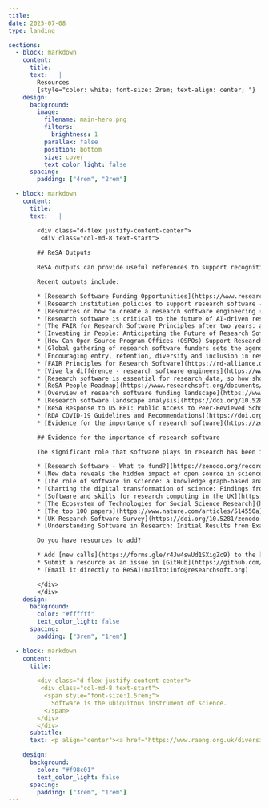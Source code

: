 ```yaml
---
title:
date: 2025-07-08
type: landing

sections:
  - block: markdown
    content:
      title: 
      text:   |
        Resources
        {style="color: white; font-size: 2rem; text-align: center; "}
    design:
      background:
        image:
          filename: main-hero.png
          filters:
            brightness: 1
          parallax: false
          position: bottom
          size: cover
          text_color_light: false
      spacing:
        padding: ["4rem", "2rem"]

  - block: markdown
    content:
      title: 
      text:   |

        <div class="d-flex justify-content-center">
         <div class="col-md-8 text-start">
         
        ## ReSA Outputs

        ReSA outputs can provide useful references to support recognition and valuing of research software as a key component of research, and can also be found in the ReSA [Zenodo community](https://zenodo.org/communities/resa/?page=1&size=20). See also the [**ADORE.software Toolkit**](https://adore.software/toolkit/). The toolkit is where ReSA amalgamates many resources. It provides examples of programs, policies, and resources for each of the [Amsterdam Declaration on Funding Research Software Sustainability](https://adore.software/declaration/)’s recommendations in the four areas of research software practice, research software ecosystem, research software personnel, and research software ethics.

        Recent outputs include:

        * [Research Software Funding Opportunities](https://www.researchsoft.org/funding-opportunities/) - updated regularly.
        * [Research institution policies to support research software -  Collection](https://docs.google.com/spreadsheets/d/1YgXG1eSrby8e5wzqYOiOZW6KmJtR-wdBTrjr1_aMtF4/edit#gid=0) - updated regularly.
        * [Resources on how to create a research software engineering (RSE) group (within an organisation) or association (national, etc)](https://doi.org/10.5281/zenodo.14025417), 2024. 
        * [Research software is critical to the future of AI-driven research](https://doi.org/10.5281/zenodo.13350747), 2024.
        * [The FAIR for Research Software Principles after two years: an adoption update](https://www.researchsoft.org/blog/2024-03/), 2024.
        * [Investing in People: Anticipating the Future of Research Software](https://www.researchsoft.org/blog/2023-10/), 2023.
        * [How Can Open Source Program Offices (OSPOs) Support Research Software?](https://www.researchsoft.org/blog/2023-06/), 2023.
        * [Global gathering of research software funders sets the agenda for supporting sustainable research software](https://zenodo.org/record/7384410), 2022.
        * [Encouraging entry, retention, diversity and inclusion in research software careers](https://www.researchsoft.org/blog/2022-09/), 2022.
        * [FAIR Principles for Research Software](https://rd-alliance.org/group/fair-research-software-fair4rs-wg/outcomes/fair-principles-research-software-fair4rs-0), 2022, which were introduced in this [article](https://www.nature.com/articles/s41597-022-01710-x) in *Scientific Data*.
        * [Vive la différence - research software engineers](https://www.researchsoft.org/blog/2022-07/), outcomes of a hybrid workshop on centralising diversity, equity and inclusion at the heart of research software engineering, 2022.
        * [Research software is essential for research data, so how should governments respond?](https://www.researchsoft.org/blog/2021-12/), 2021.
        * [ReSA People Roadmap](https://www.researchsoft.org/documents/people-roadmap.pdf), 2021.
        * [Overview of research software funding landscape](https://www.researchsoft.org/blog/2022-02-24/), 2021.
        * [Research software landscape analysis](https://doi.org/10.5281/zenodo.3699950), 2020.
        * [ReSA Response to US RFI: Public Access to Peer-Reviewed Scholarly Publications, Data and Code Resulting From Federally Funded Research](https://doi.org/10.5281/zenodo.3828148), 2020.
        * [RDA COVID-19 Guidelines and Recommendations](https://doi.org/10.15497/rda00052) contains a software chapter coordinated by ReSA that provides guidelines to policy makers, funders, publishers, and the research community responding to COVID-19, 2020.
        * [Evidence for the importance of research software](https://zenodo.org/record/3884311#.YeV3C1hBzJw), 2020.

        ## Evidence for the importance of research software

        The significant role that software plays in research has been identified in a range of surveys and studies that include the following:

        * [Research Software - What to fund?](https://zenodo.org/records/10651247) summarises the results of an international survey that collected information from researchers worldwide on their expectations concerning an international funding call to support the development and enhancement of research software. The survey, conducted by the [Research Software Funders Forum](https://www.researchsoft.org/funders-forum/) working group on a multilateral funding call for research software, demonstrates a widespread interest in such an initiative and the areas in which such a call could be successful. 
        * [New data reveals the hidden impact of open source in science](https://medium.com/czi-technology/new-data-reveals-the-hidden-impact-of-open-source-in-science-11cc4a16fea2): The Chan Zuckerberg Initiative has released a dataset entirely composed of 67 million software mentions mined from the scientific literature, to understand how widely research software and open source tools are used across disciplines.
        * [The role of software in science: a knowledge graph-based analysis of software mentions in PubMed Central](https://doi.org/10.7717/peerj-cs.835) provides insights into the evolution of software usage and citation patterns across various fields, ranks of journals, and impact of publications.
        * [Charting the digital transformation of science: Findings from the 2018 OECD International Survey of Scientific Authors (ISSA2)](https://www.oecd-ilibrary.org/science-and-technology/charting-the-digital-transformation-of-science_1b06c47c-en) includes evidence that 25% of research produces new code.
        * [Software and skills for research computing in the UK](https://doi.org/10.5281/zenodo.10473186) reports that 97% of survey participants see software as important as their own research, with 85% citing it as essential.
        * [The Ecosystem of Technologies for Social Science Research](https://uk.sagepub.com/en-gb/eur/technologies-for-social-science-research) tracks increase in the use of software tools, along with characteristics of key tools. It is noted that whilst many commercial tools are available, the more innovative ones are coming out of academia.
        * [The top 100 papers](https://www.nature.com/articles/514550a) analyses the top 100 _Nature_ papers and finds that the vast majority describe experimental methods or software that have become essential in their fields.
        * [UK Research Software Survey](https://doi.org/10.5281/zenodo.14809) considers responses of 1,000 randomly chosen researchers to show that more than 90% of researchers acknowledged software as being important for their own research, and about 70% of researchers said that their research would not be possible without software.
        * [Understanding Software in Research: Initial Results from Examining Nature and a Call for Collaboration](https://arxiv.org/abs/1706.06527) reveals that “32 of the 40 papers examined mention software, and the 32 papers contain 211 mentions of distinct software, for an average of 6.5 mentions per paper.”

        Do you have resources to add?

        * Add [new calls](https://forms.gle/r4Jw4swUd1SXigZc9) to the [Research Software Funding Opportunities](https://www.researchsoft.org/funding-opportunities/)
        * Submit a resource as an issue in [GitHub](https://github.com/researchsoft/website/issues/new) (requires GitHub account)
        * [Email it directly to ReSA](mailto:info@researchsoft.org)

        </div>
        </div>
    design:
      background:
        color: "#ffffff"
        text_color_light: false
      spacing:
        padding: ["3rem", "1rem"]       

  - block: markdown
    content:
      title: 
      
        <div class="d-flex justify-content-center">
         <div class="col-md-8 text-start">
          <span style="font-size:1.5rem;">
            Software is the ubiquitous instrument of science.
          </span>
        </div>
        </div>  
      subtitle: 
      text: <p align="center"><a href="https://www.raeng.org.uk/diversity-in-engineering/diversity-and-inclusion-at-the-academy/celebrating-leading-women-in-engineering/carole-globe">Carole Goble, Professor of Computer Science, University of Manchester, UK</a></p>

    design:
      background:
        color: "#f98c01"
        text_color_light: false
      spacing:
        padding: ["3rem", "1rem"]  
---
```

